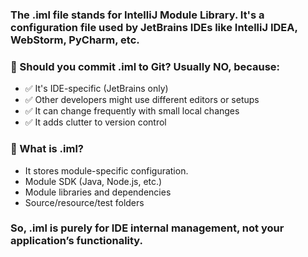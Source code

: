 ### The .iml file stands for IntelliJ Module Library. It's a configuration file used by JetBrains IDEs like IntelliJ IDEA, WebStorm, PyCharm, etc.

### 🧠 Should you commit .iml to Git? Usually NO, because:
- ✅ It's IDE-specific (JetBrains only)
- ✅ Other developers might use different editors or setups
- ✅ It can change frequently with small local changes
- ✅ It adds clutter to version control

### 📄 What is .iml?
- It stores module-specific configuration.
- Module SDK (Java, Node.js, etc.)
- Module libraries and dependencies
- Source/resource/test folders

### So, .iml is purely for IDE internal management, not your application’s functionality.